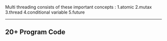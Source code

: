 Multi threading consists of these important concepts :
1.atomic 
2.mutax 
3.thread 
4.conditional variable
5.future

-----------------------------------------------
20+ Program Code 
-----------------------------------------------